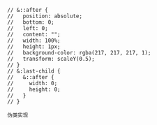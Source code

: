       // &::after {
      //   position: absolute;
      //   bottom: 0;
      //   left: 0;
      //   content: "";
      //   width: 100%;
      //   height: 1px;
      //   background-color: rgba(217, 217, 217, 1);
      //   transform: scaleY(0.5);
      // }
      // &:last-child {
      //   &::after {
      //     width: 0;
      //     height: 0;
      //   }
      // }

      伪类实现
